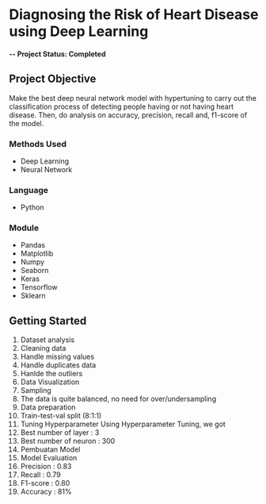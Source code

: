 # Diagnosing the Risk of Heart Disease using Deep Learning

#### -- Project Status: Completed

## Project Objective
Make the best deep neural network model with hypertuning to carry out the classification process of detecting people having or not having heart disease. Then, do analysis on accuracy, precision, recall and, f1-score of the model.

### Methods Used
* Deep Learning
* Neural Network

### Language
* Python

### Module
* Pandas
* Matplotlib
* Numpy
* Seaborn
* Keras
* Tensorflow
* Sklearn


## Getting Started

1. Dataset analysis
2. Cleaning data
  1. Handle missing values
  2. Handle duplicates data
  3. Hanlde the outliers
3. Data Visualization
4. Sampling
  1. The data is quite balanced, no need for over/undersampling
6. Data preparation
  1. Train-test-val split (8:1:1)
7. Tuning Hyperparameter
Using Hyperparameter Tuning, we got
  1. Best number of layer : 3
  2. Best number of neuron : 300
8. Pembuatan Model
9. Model Evaluation
  1. Precision : 0.83
  2. Recall : 0.79
  3. F1-score : 0.80
  4. Accuracy : 81%
